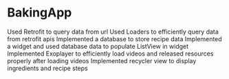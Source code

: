 # BakingApp
Used Retrofit to query data from url
Used Loaders to efficiently query data from retrofit apis
Implemented a database to store recipe data
Implemented a widget and used database data to populate ListView in widget
Implemented Exoplayer to efficiently load videos and released resources properly after loading videos
Implemented recycler view to display ingredients and recipe steps
